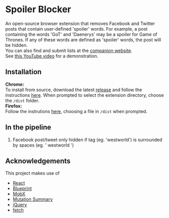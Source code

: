 # Spoiler Blocker
An open-source browser extension that removes Facebook and Twitter posts that contain user-defined 'spoiler' words. For example, a post containing the words 'GoT' and 'Daenerys' may be a spoiler for Game of Thrones. If any of these words are defined as 'spoiler' words, the post will be hidden.<br>
You can also find and submit lists at the [companion website](https://spoilerblocker.herokuapp.com).<br>
See [this YouTube video](https://youtu.be/dFOZCkYJdOM) for a demonstration.

<!-- TODO: add demo gif/screenshot -->

## Installation
**Chrome:**<br>
To install from source, download the latest [release](https://github.com/kabir-plod/spoiler-blocker/releases/latest) and follow the instructions [here](https://developer.chrome.com/extensions/getstarted#unpacked). When prompted to select the extension directory, choose the `/dist` folder.<br>
**Firefox:**<br>
Follow the instrutions [here](https://developer.mozilla.org/en-US/Add-ons/WebExtensions/Temporary_Installation_in_Firefox), choosing a file in `/dist` when prompted.


## In the pipeline
<!-- TODO -->
1. Facebook post/tweet only hidden if tag (eg. 'westworld') is surrounded by spaces (eg. ' westworld ')


## Acknowledgements
This project makes use of
* [React](https://facebook.github.io/react/)
* [Blueprint](http://blueprintjs.com/)
* [MobX](https://mobxjs.github.io/mobx/)
* [Mutation Summary](https://github.com/rafaelw/mutation-summary)
* [jQuery](https://jquery.com/)
* [fetch](https://fetch.spec.whatwg.org/)
